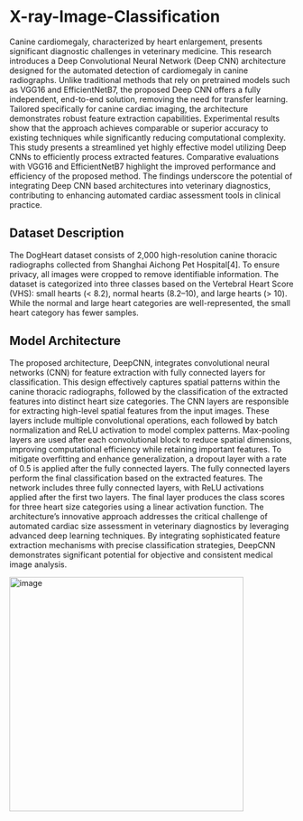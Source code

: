 # X-ray-Image-Classification
Canine cardiomegaly, characterized by heart enlargement,
presents significant diagnostic challenges in veterinary
medicine. This research introduces a Deep Convolutional
Neural Network (Deep CNN) architecture designed
for the automated detection of cardiomegaly in canine radiographs.
Unlike traditional methods that rely on pretrained
models such as VGG16 and EfficientNetB7, the proposed
Deep CNN offers a fully independent, end-to-end solution,
removing the need for transfer learning. Tailored
specifically for canine cardiac imaging, the architecture
demonstrates robust feature extraction capabilities. Experimental
results show that the approach achieves comparable
or superior accuracy to existing techniques while significantly
reducing computational complexity. This study
presents a streamlined yet highly effective model utilizing
Deep CNNs to efficiently process extracted features. Comparative
evaluations with VGG16 and EfficientNetB7 highlight
the improved performance and efficiency of the proposed
method. The findings underscore the potential of integrating
Deep CNN based architectures into veterinary diagnostics,
contributing to enhancing automated cardiac assessment
tools in clinical practice.

##  Dataset Description
The DogHeart dataset consists of 2,000 high-resolution canine
thoracic radiographs collected from Shanghai Aichong
Pet Hospital[4]. To ensure privacy, all images were cropped
to remove identifiable information. The dataset is categorized
into three classes based on the Vertebral Heart Score
(VHS): small hearts (< 8.2), normal hearts (8.2–10), and
large hearts (> 10). While the normal and large heart categories
are well-represented, the small heart category has
fewer samples.
## Model Architecture
The proposed architecture, DeepCNN, integrates convolutional
neural networks (CNN) for feature extraction with
fully connected layers for classification. This design effectively
captures spatial patterns within the canine thoracic
radiographs, followed by the classification of the extracted
features into distinct heart size categories.
The CNN layers are responsible for extracting high-level
spatial features from the input images. These layers include
multiple convolutional operations, each followed by
batch normalization and ReLU activation to model complex
patterns. Max-pooling layers are used after each convolutional
block to reduce spatial dimensions, improving computational
efficiency while retaining important features. To
mitigate overfitting and enhance generalization, a dropout
layer with a rate of 0.5 is applied after the fully connected
layers.
The fully connected layers perform the final classification
based on the extracted features. The network includes
three fully connected layers, with ReLU activations applied
after the first two layers. The final layer produces the class
scores for three heart size categories using a linear activation
function.
The architecture’s innovative approach addresses the
critical challenge of automated cardiac size assessment in
veterinary diagnostics by leveraging advanced deep learning
techniques. By integrating sophisticated feature extraction
mechanisms with precise classification strategies,
DeepCNN demonstrates significant potential for objective
and consistent medical image analysis.

<img width="415" alt="image" src="https://github.com/user-attachments/assets/71a4a55d-361e-4a54-baf0-b95ea30e8989" />

